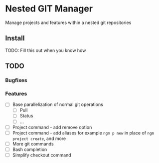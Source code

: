 # Nested GIT Manager

Manage projects and features within a nested git repositories

## Install

TODO: Fill this out when you know how

## TODO

### Bugfixes

### Features

- [ ] Base parallelization of normal git operations
    - [ ] Pull
    - [ ] Status
    - [ ] ...
- [ ] Project command - add remove option
- [ ] Project command - add aliases for example `ngm p new` in place of `ngm project create`, and more
- [ ] More git commands
- [ ] Bash completion
- [ ] Simplify checkout command
